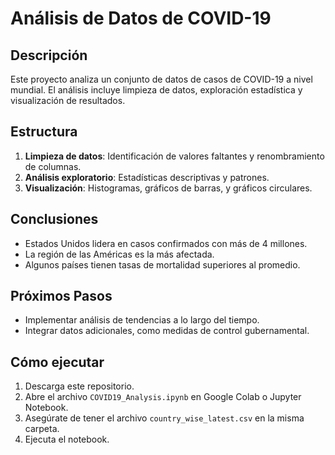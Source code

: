 # Análisis de Datos de COVID-19

## Descripción
Este proyecto analiza un conjunto de datos de casos de COVID-19 a nivel mundial. El análisis incluye limpieza de datos, exploración estadística y visualización de resultados.

## Estructura
1. **Limpieza de datos**: Identificación de valores faltantes y renombramiento de columnas.
2. **Análisis exploratorio**: Estadísticas descriptivas y patrones.
3. **Visualización**: Histogramas, gráficos de barras, y gráficos circulares.

## Conclusiones
- Estados Unidos lidera en casos confirmados con más de 4 millones.
- La región de las Américas es la más afectada.
- Algunos países tienen tasas de mortalidad superiores al promedio.

## Próximos Pasos
- Implementar análisis de tendencias a lo largo del tiempo.
- Integrar datos adicionales, como medidas de control gubernamental.

## Cómo ejecutar
1. Descarga este repositorio.
2. Abre el archivo `COVID19_Analysis.ipynb` en Google Colab o Jupyter Notebook.
3. Asegúrate de tener el archivo `country_wise_latest.csv` en la misma carpeta.
4. Ejecuta el notebook.
